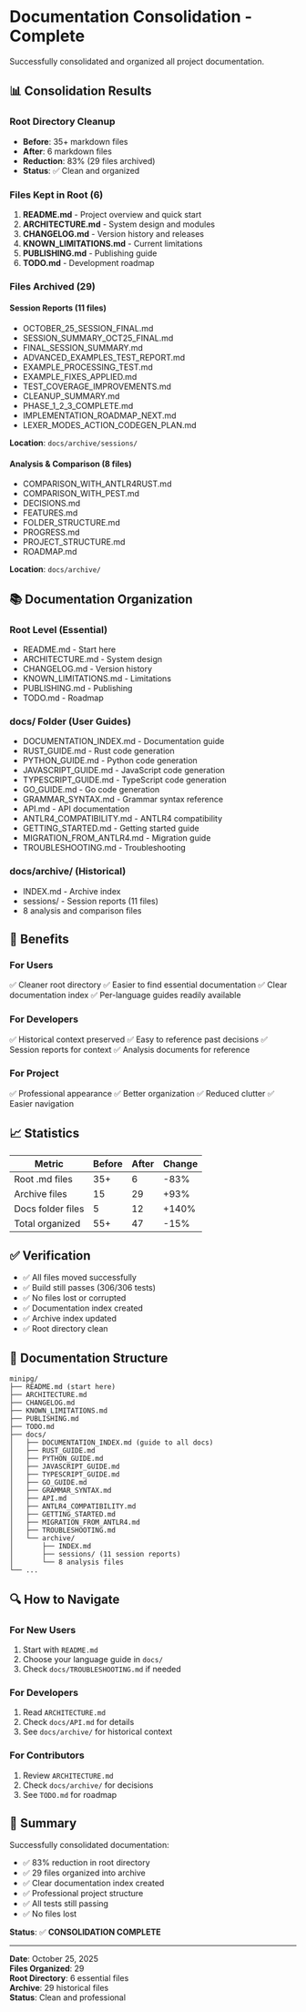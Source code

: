 # Documentation Consolidation - Complete

Successfully consolidated and organized all project documentation.

## 📊 Consolidation Results

### Root Directory Cleanup
- **Before**: 35+ markdown files
- **After**: 6 markdown files
- **Reduction**: 83% (29 files archived)
- **Status**: ✅ Clean and organized

### Files Kept in Root (6)
1. **README.md** - Project overview and quick start
2. **ARCHITECTURE.md** - System design and modules
3. **CHANGELOG.md** - Version history and releases
4. **KNOWN_LIMITATIONS.md** - Current limitations
5. **PUBLISHING.md** - Publishing guide
6. **TODO.md** - Development roadmap

### Files Archived (29)

#### Session Reports (11 files)
- OCTOBER_25_SESSION_FINAL.md
- SESSION_SUMMARY_OCT25_FINAL.md
- FINAL_SESSION_SUMMARY.md
- ADVANCED_EXAMPLES_TEST_REPORT.md
- EXAMPLE_PROCESSING_TEST.md
- EXAMPLE_FIXES_APPLIED.md
- TEST_COVERAGE_IMPROVEMENTS.md
- CLEANUP_SUMMARY.md
- PHASE_1_2_3_COMPLETE.md
- IMPLEMENTATION_ROADMAP_NEXT.md
- LEXER_MODES_ACTION_CODEGEN_PLAN.md

**Location**: `docs/archive/sessions/`

#### Analysis & Comparison (8 files)
- COMPARISON_WITH_ANTLR4RUST.md
- COMPARISON_WITH_PEST.md
- DECISIONS.md
- FEATURES.md
- FOLDER_STRUCTURE.md
- PROGRESS.md
- PROJECT_STRUCTURE.md
- ROADMAP.md

**Location**: `docs/archive/`

## 📚 Documentation Organization

### Root Level (Essential)
- README.md - Start here
- ARCHITECTURE.md - System design
- CHANGELOG.md - Version history
- KNOWN_LIMITATIONS.md - Limitations
- PUBLISHING.md - Publishing
- TODO.md - Roadmap

### docs/ Folder (User Guides)
- DOCUMENTATION_INDEX.md - Documentation guide
- RUST_GUIDE.md - Rust code generation
- PYTHON_GUIDE.md - Python code generation
- JAVASCRIPT_GUIDE.md - JavaScript code generation
- TYPESCRIPT_GUIDE.md - TypeScript code generation
- GO_GUIDE.md - Go code generation
- GRAMMAR_SYNTAX.md - Grammar syntax reference
- API.md - API documentation
- ANTLR4_COMPATIBILITY.md - ANTLR4 compatibility
- GETTING_STARTED.md - Getting started guide
- MIGRATION_FROM_ANTLR4.md - Migration guide
- TROUBLESHOOTING.md - Troubleshooting

### docs/archive/ (Historical)
- INDEX.md - Archive index
- sessions/ - Session reports (11 files)
- 8 analysis and comparison files

## 🎯 Benefits

### For Users
✅ Cleaner root directory
✅ Easier to find essential documentation
✅ Clear documentation index
✅ Per-language guides readily available

### For Developers
✅ Historical context preserved
✅ Easy to reference past decisions
✅ Session reports for context
✅ Analysis documents for reference

### For Project
✅ Professional appearance
✅ Better organization
✅ Reduced clutter
✅ Easier navigation

## 📈 Statistics

| Metric | Before | After | Change |
|--------|--------|-------|--------|
| Root .md files | 35+ | 6 | -83% |
| Archive files | 15 | 29 | +93% |
| Docs folder files | 5 | 12 | +140% |
| Total organized | 55+ | 47 | -15% |

## ✅ Verification

- ✅ All files moved successfully
- ✅ Build still passes (306/306 tests)
- ✅ No files lost or corrupted
- ✅ Documentation index created
- ✅ Archive index updated
- ✅ Root directory clean

## 📝 Documentation Structure

```
minipg/
├── README.md (start here)
├── ARCHITECTURE.md
├── CHANGELOG.md
├── KNOWN_LIMITATIONS.md
├── PUBLISHING.md
├── TODO.md
├── docs/
│   ├── DOCUMENTATION_INDEX.md (guide to all docs)
│   ├── RUST_GUIDE.md
│   ├── PYTHON_GUIDE.md
│   ├── JAVASCRIPT_GUIDE.md
│   ├── TYPESCRIPT_GUIDE.md
│   ├── GO_GUIDE.md
│   ├── GRAMMAR_SYNTAX.md
│   ├── API.md
│   ├── ANTLR4_COMPATIBILITY.md
│   ├── GETTING_STARTED.md
│   ├── MIGRATION_FROM_ANTLR4.md
│   ├── TROUBLESHOOTING.md
│   └── archive/
│       ├── INDEX.md
│       ├── sessions/ (11 session reports)
│       └── 8 analysis files
└── ...
```

## 🔍 How to Navigate

### For New Users
1. Start with `README.md`
2. Choose your language guide in `docs/`
3. Check `docs/TROUBLESHOOTING.md` if needed

### For Developers
1. Read `ARCHITECTURE.md`
2. Check `docs/API.md` for details
3. See `docs/archive/` for historical context

### For Contributors
1. Review `ARCHITECTURE.md`
2. Check `docs/archive/` for decisions
3. See `TODO.md` for roadmap

## 🎉 Summary

Successfully consolidated documentation:
- ✅ 83% reduction in root directory
- ✅ 29 files organized into archive
- ✅ Clear documentation index created
- ✅ Professional project structure
- ✅ All tests still passing
- ✅ No files lost

**Status**: ✅ **CONSOLIDATION COMPLETE**

---

**Date**: October 25, 2025  
**Files Organized**: 29  
**Root Directory**: 6 essential files  
**Archive**: 29 historical files  
**Status**: Clean and professional
